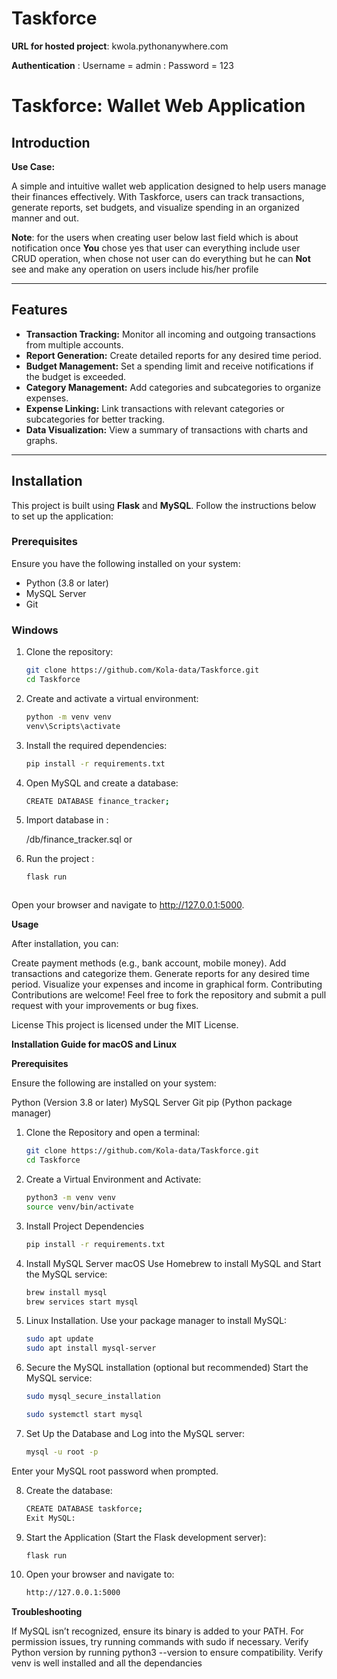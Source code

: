 # Taskforce 

**URL for hosted project**: kwola.pythonanywhere.com

**Authentication** : Username = admin
                   : Password = 123


# Taskforce: Wallet Web Application

## Introduction

**Use Case:** 

A simple and intuitive wallet web application designed to help users manage their finances effectively. With Taskforce, users can track transactions, generate reports, set budgets, and visualize spending in an organized manner and out.

**Note**: for the users when creating user below last field which is about notification once **You** chose yes that user can everything include user CRUD operation, when chose not user can do everything but he can **Not** see and make any operation on users include his/her profile

---

## Features  

- **Transaction Tracking:** Monitor all incoming and outgoing transactions from multiple accounts.  
- **Report Generation:** Create detailed reports for any desired time period.  
- **Budget Management:** Set a spending limit and receive notifications if the budget is exceeded.  
- **Category Management:** Add categories and subcategories to organize expenses.  
- **Expense Linking:** Link transactions with relevant categories or subcategories for better tracking.  
- **Data Visualization:** View a summary of transactions with charts and graphs.  

---

## Installation  

This project is built using **Flask** and **MySQL**. Follow the instructions below to set up the application:  

### Prerequisites  
Ensure you have the following installed on your system:  
- Python (3.8 or later)  
- MySQL Server  
- Git  

### Windows  

1. Clone the repository:  
   ```bash  
   git clone https://github.com/Kola-data/Taskforce.git  
   cd Taskforce

2. Create and activate a virtual environment:
   ```bash
   python -m venv venv  
   venv\Scripts\activate

3. Install the required dependencies:
      ```bash
      pip install -r requirements.txt
  
  
4. Open MySQL and create a database:
      ```bash
      CREATE DATABASE finance_tracker;
  
5. Import database in :
  
      /db/finance_tracker.sql or
  
6. Run the project :
      ```bash
      flask run  



Open your browser and navigate to http://127.0.0.1:5000.


**Usage**

After installation, you can:

Create payment methods (e.g., bank account, mobile money).
Add transactions and categorize them.
Generate reports for any desired time period.
Visualize your expenses and income in graphical form.
Contributing
Contributions are welcome! Feel free to fork the repository and submit a pull request with your improvements or bug fixes.

License
This project is licensed under the MIT License.
   

**Installation Guide for macOS and Linux**

**Prerequisites**

Ensure the following are installed on your system:


Python (Version 3.8 or later)
MySQL Server
Git
pip (Python package manager)


1. Clone the Repository and open a terminal:
      ```bash
      git clone https://github.com/Kola-data/Taskforce.git
      cd Taskforce
  
2. Create a Virtual Environment and Activate:
      ```bash
      python3 -m venv venv
      source venv/bin/activate
  
3. Install Project Dependencies
      ```bash
      pip install -r requirements.txt
  
4. Install MySQL Server macOS Use Homebrew to install MySQL and Start the MySQL service:
      ```bash
      brew install mysql
      brew services start mysql
  
5. Linux Installation. Use your package manager to install MySQL:
      ```bash
      sudo apt update
      sudo apt install mysql-server

6. Secure the MySQL installation (optional but recommended) Start the MySQL service:
      ```bash
      sudo mysql_secure_installation
    
      sudo systemctl start mysql
  
7. Set Up the Database and Log into the MySQL server:
      ```bash
      mysql -u root -p

Enter your MySQL root password when prompted.

8. Create the database:
      ```bash
      CREATE DATABASE taskforce;
      Exit MySQL:

  
9. Start the Application (Start the Flask development server):
      ```bash
      flask run

10. Open your browser and navigate to:
      ```bash
      http://127.0.0.1:5000


**Troubleshooting**


If MySQL isn’t recognized, ensure its binary is added to your PATH.
For permission issues, try running commands with sudo if necessary.
Verify Python version by running python3 --version to ensure compatibility.
Verify venv is well installed and all the dependancies

